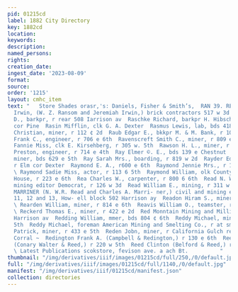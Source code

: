 ```yaml
---
pid: 01215cd
label: 1882 City Directory
key: 1882cd
location: 
keywords: 
description: 
named_persons: 
rights: 
creation_date: 
ingest_date: '2023-08-09'
format: 
source: 
order: '1215'
layout: cmhc_item
text: "   Store Shades orasr,'s: Daniels, Fisher & Smith’s,  RAN 39. REE  Ransom &
  Irwin, (W. Z. Ransom and Jeremiah Irwin,) brick contractors 517 w 3d  Ranson Thoraas
  D., barkpr, r rear 508 Iarrison av  Raschke Richard, barkpr H. Hibschie, r 2d se
  cor Pine  Rasin Mifflin, clk G. A. Dexter  Rasmus Lewis, lab, bds 418 e 3d  Rasmussen
  Christian, miner, r 112 ¢ 2d  Raub Edgar E., bkkpr M. & M. Bank, r 100 w 9th  Ravenscroft
  Frank C., engineer, r 706 e 6th  Ravenscreft Smith C., miner, r 809 e 7th  Rawitzer
  Fannie Miss, clk E. Kirsehberg, r 305 w. 5th  Rawson H. L., miner, r 312 e 6th  Rawson
  Preston, engineer, r 714 e 4th  Ray Elmer ©. E., bds 139 e Chestnut  Ray James,
  miner, bds 629 e 5th  Ray Sarah Mrs., boarding, r 819 w 2d  Rayder Edwin A., lab,
  r Elm cor Dexter  Raymond E. A., r600 e 6th  Raymond Jennie Mrs., r 1150 n Poplar
  \ Raymond Sadie Miss, actor, r 113 6 5th  Raymond William, olk County Court, Court
  House, r 223 e 6th  Rea Charles W., carpenter, r 800 6 6th  Read N. W. Rudston,
  mining editor Democrat, r 126 w 3d  Read William E., mining, r 311 w 6th  READ &
  MARRINER (N. W.R. Read and Charles A. Marri- ner,) civil and mining engineers, rooms
  11, 12 and 13, How- ell block 502 Harrison ay  Readon Hiram S., miner, r 481 e 5th
  \ Rearden William, miner, r 814 e 6th  Reavis William O., teamster, r 303 e 8th
  \ Reckerd Thomas E., miner, r 422 e 2d  Red Monntain Mining and Milling Co., 405
  Harrison av  Redding William, mmer, bds 804 ¢ 6th  Reddy Michael, miner, r 433 ©
  5th  Reddy Michael, foreman American Mining and Smelting Co., r at smelter  Reddy
  Patrick, miner, r 433 e 5th  Reden Jobn, miner, r California Gulch rear Pioneer
  Corral ~  Redington Frank A. (Campbell & Redington,) r 130 e 6th  Reed Charles H.
  (Conary Walter & Reed,) r 220 w 5th  Reed Clinton (Belford & Reed,) r 303 w 8th
  \ Latest Publications scokstore, fevison ave. a ach Bt.          "
thumbnail: "/img/derivatives/iiif/images/01215cd/full/250,/0/default.jpg"
full: "/img/derivatives/iiif/images/01215cd/full/1140,/0/default.jpg"
manifest: "/img/derivatives/iiif/01215cd/manifest.json"
collection: directories
---
```

